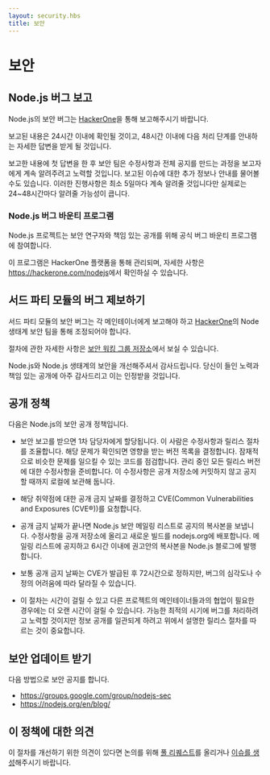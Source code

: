 ```yaml
---
layout: security.hbs
title: 보안
---
```


<!--
# Security

## Reporting a Bug in Node.js

Report security bugs in Node.js via [HackerOne](https://hackerone.com/nodejs).

Your report will be acknowledged within 24 hours, and you’ll receive a more detailed response to your report within 48
hours indicating the next steps in handling your submission.
-->

# 보안

## Node.js 버그 보고

Node.js의 보안 버그는 [HackerOne](https://hackerone.com/nodejs)을 통해
보고해주시기 바랍니다.

보고된 내용은 24시간 이내에 확인될 것이고, 48시간 이내에 다음 처리 단계를
안내하는 자세한 답변을 받게 될 것입니다.

<!--
After the initial reply to your report, the security team will endeavor to keep you informed of the progress being made
towards a fix and full announcement, and may ask for additional information or guidance surrounding the reported issue.
These updates will be sent at least every five days; in practice, this is more likely to be every 24-48 hours.
-->

보고한 내용에 첫 답변을 한 후 보안 팀은 수정사항과 전체 공지를 만드는 과정을 보고자에게 계속 알려주려고
노력할 것입니다. 보고된 이슈에 대한 추가 정보나 안내를 물어볼 수도 있습니다. 이러한 진행사항은
최소 5일마다 계속 알려줄 것입니다만 실제로는 24~48시간마다 알려줄 가능성이 큽니다.

<!--
### Node.js Bug Bounty Program

The Node.js project engages in an official bug bounty program for security researchers and responsible public disclosures.

The program is managed through the HackerOne platform at <https://hackerone.com/nodejs> with further details.
-->

### Node.js 버그 바운티 프로그램

Node.js 프로젝트는 보안 연구자와 책임 있는 공개를 위해 공식 버그 바운티 프로그램에 참여합니다.

이 프로그램은 HackerOne 플랫폼을 통해 관리되며, 자세한 사항은
<https://hackerone.com/nodejs>에서 확인하실 수 있습니다.

<!--
## Reporting a Bug in a third party module

Security bugs in third party modules should be reported to their respective maintainers and should also be coordinated
through the Node Ecosystem Security Team via [HackerOne](https://hackerone.com/nodejs-ecosystem).

Details regarding this process can be found in the [Security Working Group repository](https://github.com/nodejs/security-wg/blob/master/processes/third_party_vuln_process.md).

Thank you for improving the security of Node.js and its ecosystem. Your efforts and responsible disclosure are greatly
appreciated and will be acknowledged.
-->

## 서드 파티 모듈의 버그 제보하기

서드 파티 모듈의 보안 버그는 각 메인테이너에게 보고해야 하고
[HackerOne](https://hackerone.com/nodejs-ecosystem)의 Node 생태계 보안 팀을 통해 조정되어야 합니다.

절차에 관한 자세한 사항은 [보안 워킹 그룹 저장소](https://github.com/nodejs/security-wg/blob/master/processes/third_party_vuln_process.md)에서
보실 수 있습니다.

Node.js와 Node.js 생태계의 보안을 개선해주셔서 감사드립니다. 당신이 들인 노력과 책임 있는 공개에 아주
감사드리고 이는 인정받을 것입니다.

<!--
## Disclosure Policy

Here is the security disclosure policy for Node.js

* The security report is received and is assigned a primary handler. This person will coordinate the fix and release
process. The problem is confirmed and a list of all affected versions is determined. Code is audited to find any
potential similar problems. Fixes are prepared for all releases which are still under maintenance. These fixes are not
committed to the public repository but rather held locally pending the announcement.

* A suggested embargo date for this vulnerability is chosen and a CVE (Common Vulnerabilities and Exposures (CVE®))
is requested for the vulnerability.

* On the embargo date, the Node.js security mailing list is sent a copy of the announcement. The changes are pushed to
the public repository and new builds are deployed to nodejs.org. Within 6 hours of the mailing list being notified, a
copy of the advisory will be published on the Node.js blog.

* Typically the embargo date will be set 72 hours from the time the CVE is issued. However, this may vary depending on
the severity of the bug or difficulty in applying a fix.

* This process can take some time, especially when coordination is required with maintainers of other projects. Every
effort will be made to handle the bug in as timely a manner as possible; however, it’s important that we follow the
release process above to ensure that the disclosure is handled in a consistent manner.
-->

## 공개 정책

다음은 Node.js의 보안 공개 정책입니다.

* 보안 보고를 받으면 1차 담당자에게 할당됩니다. 이 사람은 수정사항과 릴리스 절차를 조율합니다.
  해당 문제가 확인되면 영향을 받는 버전 목록을 결정합니다. 잠재적으로 비슷한 문제를 일으킬 수 있는
  코드를 점검합니다. 관리 중인 모든 릴리스 버전에 대한 수정사항을 준비합니다. 이 수정사항은
  공개 저장소에 커밋하지 않고 공지할 때까지 로컬에 보관해 둡니다.

* 해당 취약점에 대한 공개 금지 날짜를 결정하고
  CVE(Common Vulnerabilities and Exposures (CVE®))를 요청합니다.

* 공개 금지 날짜가 끝나면 Node.js 보안 메일링 리스트로 공지의 복사본을 보냅니다. 수정사항을 공개
  저장소에 올리고 새로운 빌드를 nodejs.org에 배포합니다. 메일링 리스트에 공지하고 6시간 이내에
  권고안의 복사본을 Node.js 블로그에 발행합니다.

* 보통 공개 금지 날짜는 CVE가 발급된 후 72시간으로 정하지만, 버그의 심각도나 수정의 어려움에 따라
  달라질 수 있습니다.

* 이 절차는 시간이 걸릴 수 있고 다른 프로젝트의 메인테이너들과의 협업이 필요한 경우에는 더 오랜 시간이
  걸릴 수 있습니다. 가능한 최적의 시기에 버그를 처리하려고 노력할 것이지만 정보 공개를 일관되게 하려고
  위에서 설명한 릴리스 절차를 따르는 것이 중요합니다.

<!--
## Receiving Security Updates

Security notifications will be distributed via the following methods.

* <https://groups.google.com/group/nodejs-sec>
* <https://nodejs.org/en/blog/>
-->

## 보안 업데이트 받기

다음 방법으로 보안 공지를 합니다.

* <https://groups.google.com/group/nodejs-sec>
* <https://nodejs.org/en/blog/>

<!--
## Comments on this Policy

If you have suggestions on how this process could be improved please submit a [pull request](https://github.com/nodejs/nodejs.org)
or [file an issue](https://github.com/nodejs/security-wg/issues/new) to discuss.
-->

## 이 정책에 대한 의견

이 절차를 개선하기 위한 의견이 있다면 논의를 위해 [풀 리퀘스트](https://github.com/nodejs/nodejs.org)를 올리거나
[이슈를 생성](https://github.com/nodejs/security-wg/issues/new)해주시기 바랍니다.
